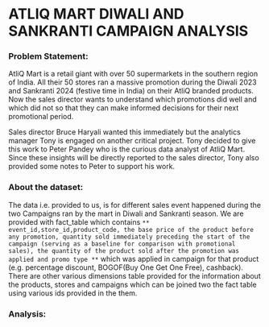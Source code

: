 # ATLIQ MART DIWALI AND SANKRANTI CAMPAIGN ANALYSIS 

### Problem Statement:

AtliQ Mart is a retail giant with over 50 supermarkets in the southern region of India. All their 50 stores ran a massive promotion during the Diwali 2023 and Sankranti 2024 (festive time in India) on their AtliQ branded products. Now the sales director wants to understand which promotions did well and which did not so that they can make informed decisions for their next promotional period. 

Sales director Bruce Haryali wanted this immediately but the analytics manager Tony is engaged on another critical project. Tony decided to give this work to Peter Pandey who is the curious data analyst of AtliQ Mart. Since these insights will be directly reported to the sales director, Tony also provided some notes to Peter to support his work.

### About the dataset:

The data i.e. provided to us, is for different sales event happened during the two Campaigns ran by the mart in Diwali and Sankranti season. We are provided with fact_table which contains ` ** event_id,store_id,product_code, the base price of the product before any promotion, quantity sold immediately preceding the start of the campaign (serving as a baseline for comparison with promotional sales), the quantity of the product sold after the promotion was applied and promo type ** ` which was applied in campaign for that product (e.g. percentage discount, BOGOF(Buy One Get One Free), cashback). There are other various dimensions table provided for the information about the products, stores and campaigns which can be joined two the fact table using various ids provided in the them.

### Analysis:  



